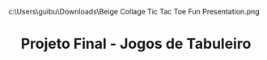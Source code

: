c:\Users\guibu\Downloads\Beige Collage Tic Tac Toe Fun Presentation.png
<h1 align="center"> Projeto Final - Jogos de Tabuleiro </h1>
